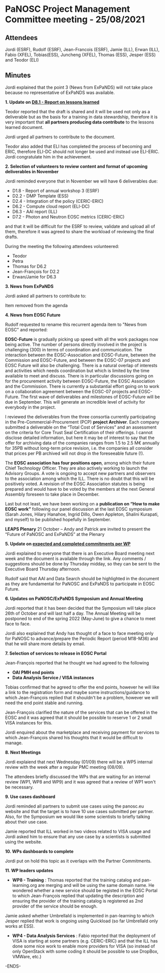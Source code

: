 PaNOSC Project Management Committee meeting - 25/08/2021 
========================================================


Attendees
-------
Jordi (ESRF), Rudolf (ESRF), Jean-Francois (ESRF), Jamie (ILL), Erwan (ILL), Fabio (XFEL), Tobias(ESS), Juncheng (XFEL), Thomas (ESS), Jesper (ESS) and Teodor (ELI)


Minutes
-------	

Jordi explained that the point 3 (News from ExPaNDS) will not take place because no representative of ExPaNDS was available.

**1. Update on [D8.1 - Report on lessons learned](https://docs.google.com/document/d/1VJg_BWmWUEJYWtU65mO_p-PFNMEBxOAx/edit?dls=true)**

Teodor reported that the draft is shared and it will be used not only as a deliverable but as the basis for a training in data stewardship, therefore it is very important that **all partners producing data contribute** to the lessons learned document.

Jordi urged all partners to contribute to the document.

Teodor also added that ELI has completed the process of becoming and ERIC, therefore ELI-DC should not longer be used and instead use ELI-ERIC. Jordi congratulate him in the achievement.


**2. Selection of volunteers to review content and format of upcoming deliverables in November**

Jordi reminded everyone that in November we will have 6 deliverables due:
* D1.8 - Report of annual workshop 3 (ESRF)
* D2.2 - DMP Template (ESS)
* D2.4 - Integration of the policy (CERIC-ERIC)
* D6.2 - Compute cloud report (ELI-DC)
* D6.3 - AAI report (ILL)
* D7.2 - Photon and Neutron EOSC metrics (CERIC-ERIC)

and that it will be difficult for the ESRF to review, validate and upload all of them, therefore it was agreed to share the workload of reviewing the final drafts.

During the meeting the following attendees volunteered:
* Teodor
* Petra
* Thomas for D6.2
* Jean-François for D2.2
* Erwan/Jamie for D6.3


**3. News from ExPaNDS**

Jordi asked all partners to contribute to:

Item removed from the agenda

**4. News from EOSC Future**

Rudolf requested to rename this recurrent agenda item to "News from EOSC" and reported:
	
  **EOSC-Future** is gradually picking up speed with all the work packages now being active. The number of persons directly involved in the project is challenging (300) in terms of coordination and communication. The interaction between the EOSC-Association and EOSC-Future, between the Commission and EOSC-Future, and between the EOSC-07 projects and EOSC Future will also be challenging. There is a natural overlap of interests and activities which needs coordination but which is limited by the time available to meet and discuss. There is in particular discussions going on for the procurement activity between EOSC-Future, the EOSC Association and the Commission.  There is currently a substantial effort going on to work on a collaboration agreement between the EOSC-07 projects and EOSC-Future. 
The first wave of deliverables and milestones of EOSC-Future will be due in September. This will generate an incredible level of activity for everybody in the project. 
	
  I reviewed the deliverables from the three consortia currently participating in the Pre-Commercial-Procurement (PCP) **project Archiver**. Each company submitted a deliverable on the “Total Cost of Services” and an assessment on the criteria for Core Trust Seal Certification of their offerings. I cannot disclose detailed information, but here it may be of interest to say that the offer for archiving data of the companies ranges from 1.5 to 2.5 M€ annually for 35PB without long-term price revision, i.e. the companies all consider that prices per PB archived will not drop in the foreseeable future (!). 
	
  The **EOSC association has four positions open**, among which their future Chief Technology Officer. They are also actively working to launch the Advisory Groups. A vote is ongoing to accept new partners and observers to the association among which the ILL. There is no doubt that this will be positively voted. A revision of the EOSC Association statutes is being prepared and would have to be voted by the members at the next General Assembly foreseen to take place in December. 
	
Last but not least, we have been working on a **publication on “How to make EOSC work”** following our panel discussion at the last EOSC symposium (Sarah Jones, Hilary Hanahoe, Ingrid Dillo, Owen Appleton, Shalini Kurapati, and myself) to be published hopefully in September.

  **LEAPS Plenary** 21 October – Andy and Patrick are invited to present the “Future of PaNOSC and ExPaNDS” at the Plenary


**5. Update on [expected and completed commitments per WP](https://docs.google.com/document/d/1PBgnw8kKSLn5kAh6nEd1UDuDo-AQdHWr/edit)**

Jordi explained to everyone that there is an Executive Board meeting next week and the document is available through the link. Any comments / suggestions should be done by Thursday midday, so they can be sent to the Executive Board Thursday afternoon.

Rudolf said that AAI and Data Search should be highlighted in the document as they are fundamental for PaNOSC and ExPaNDS to participate in EOSC Future.

**6. Updates on PaNOSC/ExPaNDS Symposium and Annual Meeting**

Jordi reported that it has been decided that the Symposium will take place 26th of October and will last half a day. The Annual Meeting will be postponed to end of the spring 2022 (May-June) to give a chance to meet face to face.

Jordi also explained that Andy has thought of a face to face meeting only for PaNOSC to advance/prepare the Periodic Report (period M18-M36) and that he will share more details by email.

**7. Selection of services to release in EOSC Portal**

Jean-François reported that he thought we had agreed to the following
* **OAI PMH end points** 
* **Data Analysis Service / VISA instances**

Tobias confirmed that he agreed to offer the end points, however he will like a link to the registration form and maybe some instructions/guidance to which Jean-François replied that it shouldn't be a problem, however we will need the end point stable and running.

Jean-François clarified the nature of the services that can be offered in the EOSC and it was agreed that it should be possible to reserve 1 or 2 small VISA instances for this.

Jordi enquired about the marketplace and receiving payment for services to which Jean-François shared his thoughts that it would be difficult to manage.

**8. Next Meetings**

Jordi explaiend that next Wednesday (01/09) there will be a WP5 internal review with the week after a regular PMC meeting (08/09). 

The attendees briefly discussed the WPs that are waiting for an internal review (WP1, WP8 and WP9) and it was agreed that a review of WP1 won't be necessary.

**9. Use cases dashboard**

Jordi reminded all partners to submit use cases using the panosc.eu website and that the target is to have 10 use cases submitted per partner. Also, for the Symposium we would like some scientists to briefly talking about their use case.

Jamie reported that ILL worked in two videos related to VISA usage and Jordi asked him to ensure that any use case by a scientists is submitted using the website.

**10. WPs dashboards to complete**

Jordi put on hold this topic as it overlaps with the Partner Commitments.

**11. WP leaders updates**

* **WP8 - Training** : Thomas reported that the training catalog and pan-learning.org are merging and will be using the same domain name. He wondered whether a new service should be registed in the EOSC Portal to which Jean-François replied that updating the description and ensuring the provider of the training catalog is registered as 2nd provider of the service should be enough.

Jamie asked whether UmbrellaId is implemented in pan-learning to which Jesper replied that work is ongoing using Quickload (so far UmbrellaId only works at ESS).

* **WP4 - Data Analysis Services** : Fabio reported that the deployment of VISA is starting at some partners (e.g. CERIC-ERIC) and that the ILL has done some nice work to enable more providers for VISA (so instead of only OpenStack with some coding it should be possible to use DropBox, VMWare, etc.)

-ENDS-
